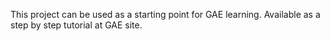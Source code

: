 This project can be used as a starting point for GAE learning. Available as a step by step tutorial at GAE site.
